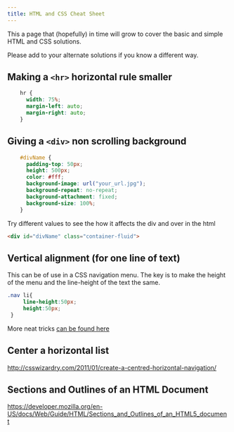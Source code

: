 ```yaml
---
title: HTML and CSS Cheat Sheet
---
```

This a page that (hopefully) in time will grow to cover the basic and simple HTML and CSS solutions.

Please add to your alternate solutions if you know a different way.

## Making a `<hr>` horizontal rule smaller
```css
    hr {
      width: 75%;
      margin-left: auto;
      margin-right: auto;
    }
```
## Giving a `<div>` non scrolling background
```css
    #divName {
      padding-top: 50px;
      height: 500px;
      color: #fff;
      background-image: url("your_url.jpg");
      background-repeat: no-repeat;
      background-attachment: fixed;
      background-size: 100%;
    }
```
Try different values to see the how it affects the div and over in the html

```html
<div id="divName" class="container-fluid">
```

## Vertical alignment (for one line of text)

This can be of use in a CSS navigation menu. The key is to make the height of the menu and the line-height of the text the same.
```css
.nav li{
     line-height:50px;
     height:50px;
 }
 ```
 More neat tricks <a href = "https://www.webdesignerdepot.com/2016/10/20-essential-css-tricks-every-designer-should-know/" target = '_blank' rel='nofollow'>can be found here</a>

## Center a horizontal list

<a href='http://csswizardry.com/2011/01/create-a-centred-horizontal-navigation/' target='_blank' rel='nofollow'>http://csswizardry.com/2011/01/create-a-centred-horizontal-navigation/</a>

## Sections and Outlines of an HTML Document

<a href='https://developer.mozilla.org/en-US/docs/Web/Guide/HTML/Sections_and_Outlines_of_an_HTML5_document' target='_blank' rel='nofollow'>https://developer.mozilla.org/en-US/docs/Web/Guide/HTML/Sections_and_Outlines_of_an_HTML5_document</a>
